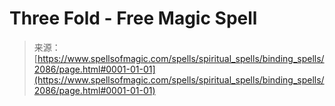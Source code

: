 <!--yml

category: 未分类

date: 2024-06-12 18:35:34

-->

# Three Fold - Free Magic Spell

> 来源：[https://www.spellsofmagic.com/spells/spiritual_spells/binding_spells/2086/page.html#0001-01-01](https://www.spellsofmagic.com/spells/spiritual_spells/binding_spells/2086/page.html#0001-01-01)
